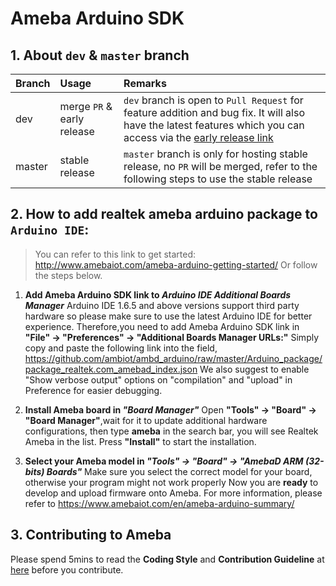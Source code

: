 # Ameba Arduino SDK


## 1. About `dev` & `master` branch

|Branch|Usage|Remarks|
|:-----|:-----|:-----|
|dev| merge `PR` & early release| `dev` branch is open to `Pull Request` for feature addition and bug fix. It will also have the latest features which you can access via the [early release link](https://github.com/ambiot/ambd_arduino/raw/dev/Arduino_package/package_realtek.com_amebad_early_index.json) |
|master | stable release| `master` branch is only for hosting stable release, no `PR` will be merged, refer to the following steps to use the stable release |

## 2. How to add realtek ameba arduino package to `Arduino IDE`:

> You can refer to this link to get started: http://www.amebaiot.com/ameba-arduino-getting-started/
> Or follow the steps below.

1. **Add Ameba Arduino SDK link to *Arduino IDE Additional Boards Manager***
Arduino IDE 1.6.5 and above versions support third party hardware so please make sure to use the latest Arduino IDE for better experience.
Therefore,you need to add Ameba Arduino SDK link in 
**"File" -> "Preferences" -> "Additional Boards Manager URLs:"**
Simply copy and paste the following link into the field,
 https://github.com/ambiot/ambd_arduino/raw/master/Arduino_package/package_realtek.com_amebad_index.json
We also suggest to enable "Show verbose output" options on "compilation" and "upload" in Preference for easier debugging.

2. **Install Ameba board in *"Board Manager"***
Open **"Tools" -> "Board" -> "Board Manager"**,wait for it to update additional hardware configurations, then type **ameba** in the search bar, you will see Realtek Ameba in the list.
Press **"Install"** to start the installation.

3. **Select your Ameba model in *"Tools" -> "Board" -> "AmebaD ARM (32-bits) Boards"***
Make sure you select the correct model for your board, otherwise your program might not work properly 
Now you are **ready** to develop and upload firmware onto Ameba.
For more information, please refer to https://www.amebaiot.com/en/ameba-arduino-summary/

## 3. Contributing to Ameba
Please spend 5mins to read the **Coding Style** and **Contribution Guideline** at [here](https://github.com/ambiot/ambd_arduino/wiki/Contributing-to-Ameba) before you contribute.
